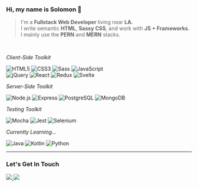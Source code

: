 ### Hi, my name is Solomon :wave:

> I'm a **Fullstack Web Developer** living near **LA.** <br>
> I write semantic **HTML**, **Sassy CSS**, and work with **JS + Frameworks**.<br>
> I mainly use the **PERN** and **MERN** stacks.<br>

<br>

*Client-Side Toolkit*

![HTML5](https://img.shields.io/badge/HTML5%20-%23E34F26.svg?&style=flat&logo=html5&logoColor=white)
![CSS3](https://img.shields.io/badge/CSS3%20-%231572B6.svg?&style=flat&logo=css3&logoColor=white)
![Sass](https://img.shields.io/badge/-SASS-000000?style=flat&logo=sass)
![JavaScript](https://img.shields.io/badge/-JavaScript-000000?style=flat&logo=javascript)<br>
![jQuery](https://img.shields.io/badge/jQuery%20-%230769AD.svg?&style=flat&logo=jquery&logoColor=white)
![React](https://img.shields.io/badge/-React.js-000000?style=flat&logo=react)
![Redux](https://img.shields.io/badge/Redux%20-%23593d88.svg?&style=flat&logo=redux&logoColor=white)
![Svelte](https://img.shields.io/badge/-Svelte.js-000000?style=flat&logo=svelte)

*Server-Side Toolkit*

![Node.js](https://img.shields.io/badge/Node.js%20-%2343853D.svg?&style=flat&logo=node.js&logoColor=white)
![Express](https://img.shields.io/badge/Express.js%20-%23404d59.svg?&style=flat)
![PostgreSQL](https://img.shields.io/badge/Postgres-%23316192.svg?&style=flat&logo=postgresql&logoColor=white)
![MongoDB](	https://img.shields.io/badge/MongoDB-%234ea94b.svg?&style=flat&logo=mongodb&logoColor=white)

*Testing Toolkit*

![Mocha](https://img.shields.io/badge/-Mocha-c7c7c7?style=flat&logo=mocha)
![Jest](https://img.shields.io/badge/-Jest-9F425B?style=flat&logo=jest)
![Selenium](https://img.shields.io/badge/-Selenium-718399?style=flat&logo=selenium)

*Currently Learning...*

![Java](https://img.shields.io/badge/java-%23ED8B00.svg?&style=flat&logo=java&logoColor=black)
![Kotlin](https://img.shields.io/badge/kotlin-%230095D5.svg?&style=flat&logo=kotlin&logoColor=white)
![Python](https://img.shields.io/badge/python-%233776AB.svg?&style=flat&logo=python&logoColor=white)


---------
### Let's Get In Touch

<a href="https://www.linkedin.com/in/solomon-zelenko/" target="_blank" rel="noopener noreferrer">
<img src="https://img.shields.io/badge/linkedin-%230077B5.svg?&style=flat&logo=linkedin&logoColor=white"/>
</a>
<a href="mailto:support@solomonzelenko.dev?subject=let%27s%20chat" target="_blank" rel="noopener noreferrer">
<img src="https://img.shields.io/badge/gmail-D14836?&style=flat&logo=gmail&logoColor=white"/>
</a>

